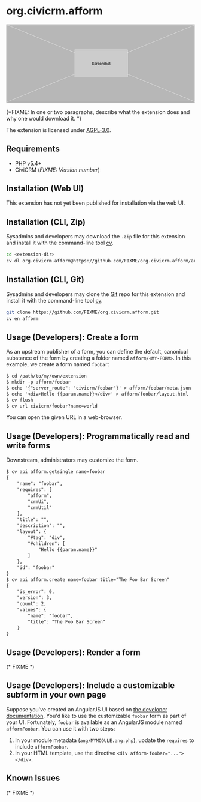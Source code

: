 # org.civicrm.afform

![Screenshot](/images/screenshot.png)

(*FIXME: In one or two paragraphs, describe what the extension does and why one would download it. *)

The extension is licensed under [AGPL-3.0](LICENSE.txt).

## Requirements

* PHP v5.4+
* CiviCRM (*FIXME: Version number*)

## Installation (Web UI)

This extension has not yet been published for installation via the web UI.

## Installation (CLI, Zip)

Sysadmins and developers may download the `.zip` file for this extension and
install it with the command-line tool [cv](https://github.com/civicrm/cv).

```bash
cd <extension-dir>
cv dl org.civicrm.afform@https://github.com/FIXME/org.civicrm.afform/archive/master.zip
```

## Installation (CLI, Git)

Sysadmins and developers may clone the [Git](https://en.wikipedia.org/wiki/Git) repo for this extension and
install it with the command-line tool [cv](https://github.com/civicrm/cv).

```bash
git clone https://github.com/FIXME/org.civicrm.afform.git
cv en afform
```

## Usage (Developers): Create a form

As an upstream publisher of a form, you can define the default, canonical
substance of the form by creating a folder named `afform/<MY-FORM>`. In
this example, we create a form named `foobar`:

```
$ cd /path/to/my/own/extension
$ mkdir -p afform/foobar
$ echo '{"server_route": "civicrm/foobar"}' > afform/foobar/meta.json
$ echo '<div>Hello {{param.name}}</div>' > afform/foobar/layout.html
$ cv flush
$ cv url civicrm/foobar?name=world
```

You can open the given URL in a web-browser.

## Usage (Developers): Programmatically read and write forms

Downstream, administrators may customize the form.

```
$ cv api afform.getsingle name=foobar
{
    "name": "foobar",
    "requires": [
        "afform",
        "crmUi",
        "crmUtil"
    ],
    "title": "",
    "description": "",
    "layout": {
        "#tag": "div",
        "#children": [
            "Hello {{param.name}}"
        ]
    },
    "id": "foobar"
}
$ cv api afform.create name=foobar title="The Foo Bar Screen"
{
    "is_error": 0,
    "version": 3,
    "count": 2,
    "values": {
        "name": "foobar",
        "title": "The Foo Bar Screen"
    }
}
```

## Usage (Developers): Render a form

(* FIXME *)

## Usage (Developers): Include a customizable subform in your own page

Suppose you've created an AngularJS UI based on [the developer
documentation](https://docs.civicrm.org/dev/en/latest/framework/angular/quickstart/).  You'd like to use the
customizable `foobar` form as part of your UI.  Fortunately, `foobar` is available as an AngularJS module named
`afformFoobar`.  You can use it with two steps:

1. In your module metadata (`ang/MYMODULE.ang.php`), update the `requires` to include `afformFoobar`.
2. In your HTML template, use the directive `<div afform-foobar="..."></div>`.

## Known Issues

(* FIXME *)
